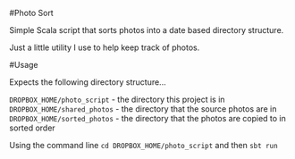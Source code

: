 #Photo Sort

Simple Scala script that sorts photos into a date based directory structure.

Just a little utility I use to help keep track of photos.


#Usage

Expects the following directory structure...

`DROPBOX_HOME/photo_script` - the directory this project is in
`DROPBOX_HOME/shared_photos` - the directory that the source photos are in
`DROPBOX_HOME/sorted_photos` - the directory that the photos are copied to in sorted order

Using the command line `cd DROPBOX_HOME/photo_script` and then `sbt run`
